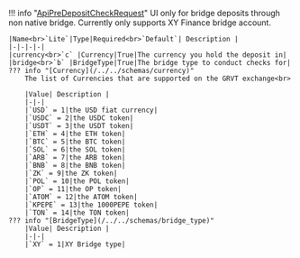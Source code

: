 !!! info "[ApiPreDepositCheckRequest](/../../schemas/api_pre_deposit_check_request)"
    UI only for bridge deposits through non native bridge. Currently only supports XY Finance bridge account.<br>

    |Name<br>`Lite`|Type|Required<br>`Default`| Description |
    |-|-|-|-|
    |currency<br>`c` |Currency|True|The currency you hold the deposit in|
    |bridge<br>`b` |BridgeType|True|The bridge type to conduct checks for|
    ??? info "[Currency](/../../schemas/currency)"
        The list of Currencies that are supported on the GRVT exchange<br>

        |Value| Description |
        |-|-|
        |`USD` = 1|the USD fiat currency|
        |`USDC` = 2|the USDC token|
        |`USDT` = 3|the USDT token|
        |`ETH` = 4|the ETH token|
        |`BTC` = 5|the BTC token|
        |`SOL` = 6|the SOL token|
        |`ARB` = 7|the ARB token|
        |`BNB` = 8|the BNB token|
        |`ZK` = 9|the ZK token|
        |`POL` = 10|the POL token|
        |`OP` = 11|the OP token|
        |`ATOM` = 12|the ATOM token|
        |`KPEPE` = 13|the 1000PEPE token|
        |`TON` = 14|the TON token|
    ??? info "[BridgeType](/../../schemas/bridge_type)"
        |Value| Description |
        |-|-|
        |`XY` = 1|XY Bridge type|

